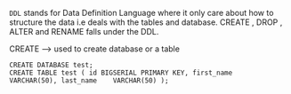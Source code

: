 `DDL` stands for Data Definition Language where it only care about how to structure the data i.e deals with the tables and database. CREATE , DROP , ALTER and RENAME falls under the DDL. <br />

CREATE --> used to create database or a table <br />

`CREATE DATABASE test;` <br />
`CREATE TABLE test (
    id BIGSERIAL PRIMARY KEY,
    first_name   VARCHAR(50),
    last_name    VARCHAR(50)
);`